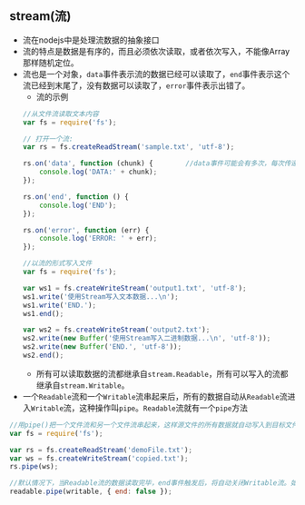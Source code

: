## stream(流)
- 流在nodejs中是处理流数据的抽象接口
- 流的特点是数据是有序的，而且必须依次读取，或者依次写入，不能像Array那样随机定位。
- 流也是一个对象，`data`事件表示流的数据已经可以读取了，`end`事件表示这个流已经到末尾了，没有数据可以读取了，`error`事件表示出错了。
    - 流的示例
    ```javascript
    //从文件流读取文本内容
    var fs = require('fs');

    // 打开一个流:
    var rs = fs.createReadStream('sample.txt', 'utf-8');

    rs.on('data', function (chunk) {        //data事件可能会有多次，每次传递的chunk是流的一部分数据
        console.log('DATA:' + chunk);
    });

    rs.on('end', function () {
        console.log('END');
    });

    rs.on('error', function (err) {
        console.log('ERROR: ' + err);
    });

    //以流的形式写入文件
    var fs = require('fs');

    var ws1 = fs.createWriteStream('output1.txt', 'utf-8');
    ws1.write('使用Stream写入文本数据...\n');
    ws1.write('END.');
    ws1.end();

    var ws2 = fs.createWriteStream('output2.txt');
    ws2.write(new Buffer('使用Stream写入二进制数据...\n', 'utf-8'));
    ws2.write(new Buffer('END.', 'utf-8'));
    ws2.end();
    ```
    - 所有可以读取数据的流都继承自`stream.Readable`，所有可以写入的流都继承自`stream.Writable`。
- 一个`Readable`流和一个`Writable`流串起来后，所有的数据自动从`Readable`流进入`Writable`流，这种操作叫`pipe`。`Readable`流就有一个`pipe`方法
```javascript
//用pipe()把一个文件流和另一个文件流串起来，这样源文件的所有数据就自动写入到目标文件里了，所以，这实际上是一个复制文件的程序
var fs = require('fs');

var rs = fs.createReadStream('demoFile.txt');
var ws = fs.createWriteStream('copied.txt');
rs.pipe(ws);

//默认情况下，当Readable流的数据读取完毕，end事件触发后，将自动关闭Writable流。如果不希望自动关闭Writable流，需要传入参数：
readable.pipe(writable, { end: false });
```